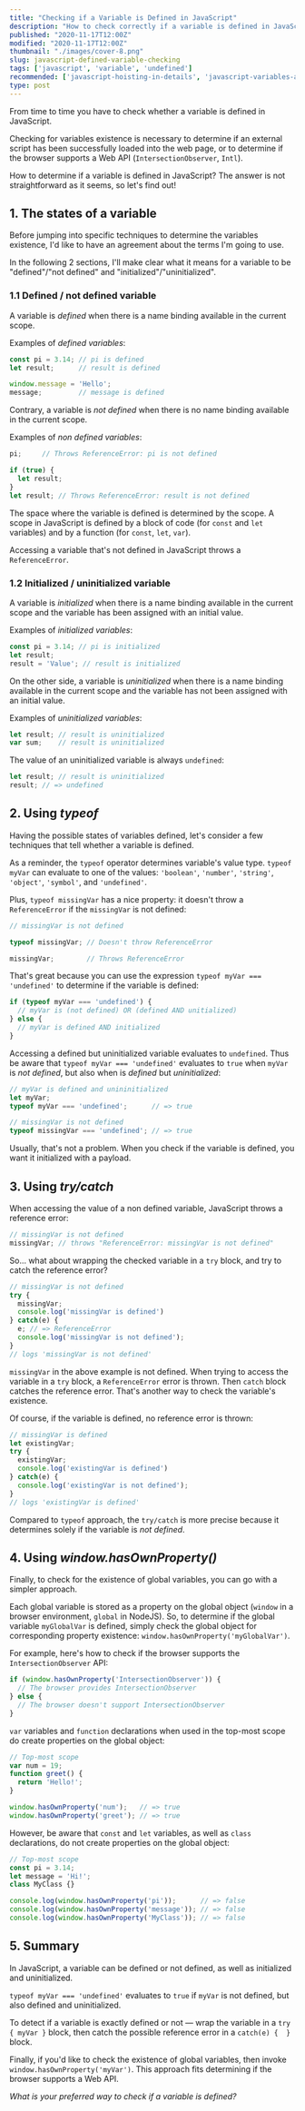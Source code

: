 ```yaml
---
title: "Checking if a Variable is Defined in JavaScript"
description: "How to check correctly if a variable is defined in JavaScript using typeof operator, try/catch blocks, or window.hasOwnProperty()"
published: "2020-11-17T12:00Z"
modified: "2020-11-17T12:00Z"
thumbnail: "./images/cover-8.png"
slug: javascript-defined-variable-checking
tags: ['javascript', 'variable', 'undefined']
recommended: ['javascript-hoisting-in-details', 'javascript-variables-and-temporal-dead-zone']
type: post
---
```


From time to time you have to check whether a variable is defined in JavaScript.  

Checking for variables existence is necessary to determine if an external script has been successfully loaded into the web page, or to determine if the browser supports a Web API (`IntersectionObserver`, `Intl`).  

How to determine if a variable is defined in JavaScript? The answer is not straightforward as it seems, so let's find out!

## 1. The states of a variable

Before jumping into specific techniques to determine the variables existence, I'd like to have an agreement about the terms I'm going to use. 

In the following 2 sections, I'll make clear what it means for a variable to be "defined"/"not defined" and "initialized"/"uninitialized".  

### 1.1 Defined / not defined variable

A variable is *defined* when there is a name binding available in the current scope.  

Examples of *defined variables*:

```javascript
const pi = 3.14; // pi is defined
let result;      // result is defined

window.message = 'Hello';
message;         // message is defined
```

Contrary, a variable is *not defined* when there is no name binding available in the current scope.   

Examples of *non defined variables*:

```javascript
pi;     // Throws ReferenceError: pi is not defined

if (true) {
  let result;
}
let result; // Throws ReferenceError: result is not defined
```

The space where the variable is defined is determined by the scope. A scope in JavaScript is defined by a block of code (for `const` and `let` variables) and by a function (for `const`, `let`, `var`).  

Accessing a variable that's not defined in JavaScript throws a `ReferenceError`.  

### 1.2 Initialized / uninitialized variable

A variable is *initialized* when there is a name binding available in the current scope and the variable has been assigned with an initial value.  

Examples of *initialized variables*:

```javascript
const pi = 3.14; // pi is initialized
let result;
result = 'Value'; // result is initialized
```

On the other side, a variable is *uninitialized* when there is a name binding available in the current scope and the variable has not been assigned with an initial value.  

Examples of *uninitialized variables*:

```javascript
let result; // result is uninitialized
var sum;    // result is uninitialized
```

The value of an uninitialized variable is always `undefined`:

```javascript
let result; // result is uninitialized
result; // => undefined
```

## 2. Using *typeof*

Having the possible states of variables defined, let's consider a few techniques that tell whether a variable is defined.  

As a reminder, the `typeof` operator determines variable's value type. `typeof myVar` can evaluate to one of the values: `'boolean'`, `'number'`, `'string'`, `'object'`, `'symbol'`, and `'undefined'`.

Plus, `typeof missingVar` has a nice property: it doesn't throw a `ReferenceError` if the `missingVar` is not defined:

```javascript
// missingVar is not defined

typeof missingVar; // Doesn't throw ReferenceError

missingVar;        // Throws ReferenceError
```

That's great because you can use the expression `typeof myVar === 'undefined'` to determine if the variable is defined:

```javascript
if (typeof myVar === 'undefined') {
  // myVar is (not defined) OR (defined AND unitialized)
} else {
  // myVar is defined AND initialized
}
```

Accessing a defined but uninitialized variable evaluates to `undefined`. Thus be aware that `typeof myVar === 'undefined'` evaluates to `true` when `myVar` is *not defined*, but also when is *defined* but *uninitialized*:

```javascript
// myVar is defined and unininitialized
let myVar;
typeof myVar === 'undefined';      // => true

// missingVar is not defined
typeof missingVar === 'undefined'; // => true
```

Usually, that's not a problem. When you check if the variable is defined, you want it initialized with a payload.  

## 3. Using *try/catch*

When accessing the value of a non defined variable, JavaScript throws a reference error:

```javascript
// missingVar is not defined
missingVar; // throws "ReferenceError: missingVar is not defined"
```

So... what about wrapping the checked variable in a `try` block, and try to catch the reference error?  

```javascript
// missingVar is not defined
try {
  missingVar;
  console.log('missingVar is defined')
} catch(e) {
  e; // => ReferenceError
  console.log('missingVar is not defined');
}
// logs 'missingVar is not defined'
```

`missingVar` in the above example is not defined. When trying to access the variable in a `try` block, a `ReferenceError` error is thrown. Then `catch` block catches the reference error. That's another way to check the variable's existence.  

Of course, if the variable is defined, no reference error is thrown:

```javascript
// missingVar is defined
let existingVar;
try {
  existingVar;
  console.log('existingVar is defined')
} catch(e) {
  console.log('existingVar is not defined');
}
// logs 'existingVar is defined'
```

Compared to `typeof` approach, the `try/catch` is more precise because it determines solely if the variable is *not defined*.  

## 4. Using *window.hasOwnProperty()*

Finally, to check for the existence of global variables, you can go with a simpler approach. 


Each global variable is stored as a property on the global object (`window` in a browser environment, `global` in NodeJS). So, to determine if the global variable `myGlobalVar` is defined, simply check the global object for corresponding property existence: `window.hasOwnProperty('myGlobalVar')`.  

For example, here's how to check if the browser supports the `IntersectionObserver` API:

```javascript
if (window.hasOwnProperty('IntersectionObserver')) {
  // The browser provides IntersectionObserver
} else {
  // The browser doesn't support IntersectionObserver
}
```

`var` variables and `function` declarations when used in the top-most scope do create properties on the global object:

```javascript
// Top-most scope
var num = 19;
function greet() {
  return 'Hello!';
}

window.hasOwnProperty('num');   // => true
window.hasOwnProperty('greet'); // => true
```

However, be aware that `const` and `let` variables, as well as `class` declarations, do not create properties on the global object:

```javascript
// Top-most scope
const pi = 3.14;
let message = 'Hi!';
class MyClass {}

console.log(window.hasOwnProperty('pi'));      // => false
console.log(window.hasOwnProperty('message')); // => false
console.log(window.hasOwnProperty('MyClass')); // => false
```

## 5. Summary

In JavaScript, a variable can be defined or not defined, as well as initialized and uninitialized.  

`typeof myVar === 'undefined'` evaluates to `true` if `myVar` is not defined, but also defined and uninitialized.  

To detect if a variable is exactly defined or not &mdash; wrap the variable in a `try { myVar }` block, then catch the possible reference error in a `catch(e) {  }` block.  

Finally, if you'd like to check the existence of global variables, then invoke `window.hasOwnProperty('myVar')`. This approach fits determining if the browser supports a Web API.  

*What is your preferred way to check if a variable is defined?*
